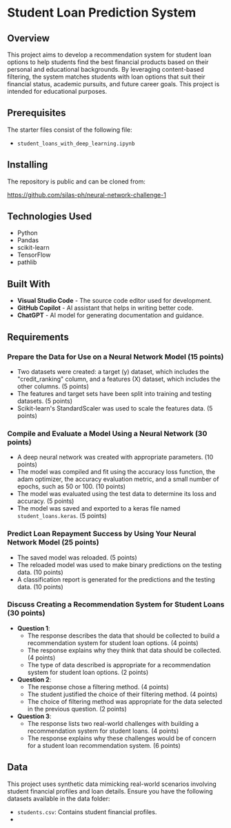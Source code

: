 # Student Loan Prediction System

## Overview

This project aims to develop a recommendation system for student loan options to help students find the best financial products based on their personal and educational backgrounds. By leveraging content-based filtering, the system matches students with loan options that suit their financial status, academic pursuits, and future career goals. This project is intended for educational purposes.

## Prerequisites

The starter files consist of the following file:

- `student_loans_with_deep_learning.ipynb`

## Installing

The repository is public and can be cloned from:

https://github.com/silas-ph/neural-network-challenge-1

## Technologies Used

- Python
- Pandas
- scikit-learn
- TensorFlow
- pathlib

## Built With

- **Visual Studio Code** - The source code editor used for development.
- **GitHub Copilot** - AI assistant that helps in writing better code.
- **ChatGPT** - AI model for generating documentation and guidance.

## Requirements

### Prepare the Data for Use on a Neural Network Model (15 points)

- Two datasets were created: a target (y) dataset, which includes the "credit_ranking" column, and a features (X) dataset, which includes the other columns. (5 points)
- The features and target sets have been split into training and testing datasets. (5 points)
- Scikit-learn's StandardScaler was used to scale the features data. (5 points)

### Compile and Evaluate a Model Using a Neural Network (30 points)

- A deep neural network was created with appropriate parameters. (10 points)
- The model was compiled and fit using the accuracy loss function, the adam optimizer, the accuracy evaluation metric, and a small number of epochs, such as 50 or 100. (10 points)
- The model was evaluated using the test data to determine its loss and accuracy. (5 points)
- The model was saved and exported to a keras file named `student_loans.keras`. (5 points)

### Predict Loan Repayment Success by Using Your Neural Network Model (25 points)

- The saved model was reloaded. (5 points)
- The reloaded model was used to make binary predictions on the testing data. (10 points)
- A classification report is generated for the predictions and the testing data. (10 points)

### Discuss Creating a Recommendation System for Student Loans (30 points)

- **Question 1**:
  - The response describes the data that should be collected to build a recommendation system for student loan options. (4 points)
  - The response explains why they think that data should be collected. (4 points)
  - The type of data described is appropriate for a recommendation system for student loan options. (2 points)
- **Question 2**:
  - The response chose a filtering method. (4 points)
  - The student justified the choice of their filtering method. (4 points)
  - The choice of filtering method was appropriate for the data selected in the previous question. (2 points)
- **Question 3**:
  - The response lists two real-world challenges with building a recommendation system for student loans. (4 points)
  - The response explains why these challenges would be of concern for a student loan recommendation system. (6 points)

## Data

This project uses synthetic data mimicking real-world scenarios involving student financial profiles and loan details. Ensure you have the following datasets available in the data folder:

- `students.csv`: Contains student financial profiles.
-

